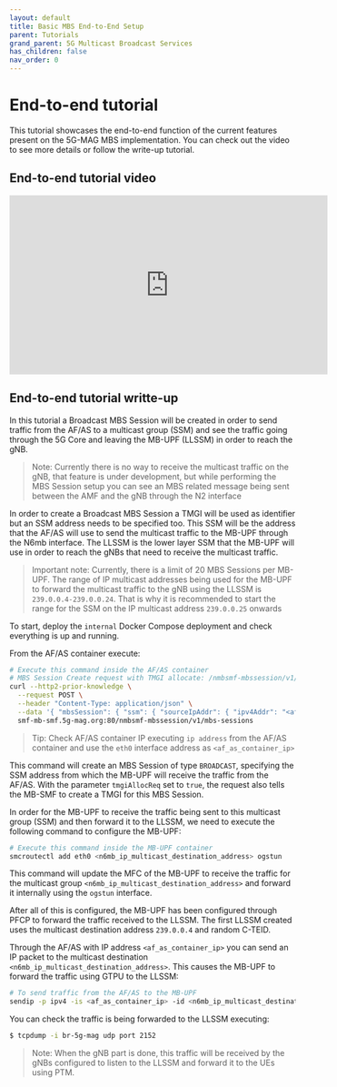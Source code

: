 ```yaml
---
layout: default
title: Basic MBS End-to-End Setup
parent: Tutorials
grand_parent: 5G Multicast Broadcast Services
has_children: false
nav_order: 0
---
```


# End-to-end tutorial

This tutorial showcases the end-to-end function of the current features present on the 5G-MAG MBS implementation. You can check out the video to see more details or follow the write-up tutorial.

## End-to-end tutorial video

<iframe width="560" height="315" src="https://www.youtube.com/embed/lJh2F0xXxpE?si=qtvABXQwNoHkaveH" title="YouTube video player" frameborder="0" allow="accelerometer; autoplay; clipboard-write; encrypted-media; gyroscope; picture-in-picture; web-share" referrerpolicy="strict-origin-when-cross-origin" allowfullscreen></iframe>

## End-to-end tutorial writte-up

In this tutorial a Broadcast MBS Session will be created in order to send traffic from the AF/AS to a multicast group (SSM) and see the traffic going through the 5G Core and leaving the MB-UPF (LLSSM) in order to reach the gNB.

> Note: Currently there is no way to receive the multicast traffic on the gNB, that feature is under development, but while performing the MBS Session setup you can see an MBS related message being sent between the AMF and the gNB through the N2 interface

In order to create a Broadcast MBS Session a TMGI will be used as identifier but an SSM address needs to be specified too. This SSM will be the address that the AF/AS will use to send the multicast traffic to the MB-UPF through the N6mb interface. The LLSSM is the lower layer SSM that the MB-UPF will use in order to reach the gNBs that need to receive the multicast traffic.

> Important note: Currently, there is a limit of 20 MBS Sessions per MB-UPF. The range of IP multicast addresses being used for the MB-UPF to forward the multicast traffic to the gNB using the LLSSM is `239.0.0.4-239.0.0.24`. That is why it is recommended to start the range for the SSM on the IP multicast address `239.0.0.25` onwards

To start, deploy the `internal` Docker Compose deployment and check everything is up and running.

From the AF/AS container execute:

```bash
# Execute this command inside the AF/AS container
# MBS Session Create request with TMGI allocate: /nmbsmf-mbssession/v1/mbs-sessions with multicast source
curl --http2-prior-knowledge \
  --request POST \
  --header "Content-Type: application/json" \
  --data '{ "mbsSession": { "ssm": { "sourceIpAddr": { "ipv4Addr": "<af_as_container_ip>" }, "destIpAddr": { "ipv4Addr": "<n6mb_ip_multicast_destination_address>" } },"tmgiAllocReq": true, "serviceType":"BROADCAST" } }' \
  smf-mb-smf.5g-mag.org:80/nmbsmf-mbssession/v1/mbs-sessions
```

> Tip: Check AF/AS container IP executing `ip address` from the AF/AS container and use the `eth0` interface address as `<af_as_container_ip>`

This command will create an MBS Session of type `BROADCAST`, specifying the SSM address from which the MB-UPF will receive the traffic from the AF/AS. With the parameter `tmgiAllocReq` set to `true`, the request also tells the MB-SMF to create a TMGI for this MBS Session.

In order for the MB-UPF to receive the traffic being sent to this multicast group (SSM) and then forward it to the LLSSM, we need to execute the following command to configure the MB-UPF:

```bash
# Execute this command inside the MB-UPF container
smcroutectl add eth0 <n6mb_ip_multicast_destination_address> ogstun
```

This command will update the MFC of the MB-UPF to receive the traffic for the multicast group `<n6mb_ip_multicast_destination_address>` and forward it internally using the `ogstun` interface.

After all of this is configured, the MB-UPF has been configured through PFCP to forward the traffic received to the LLSSM. The first LLSSM created uses the multicast destination address `239.0.0.4` and random C-TEID.

Through the AF/AS with IP address `<af_as_container_ip>` you can send an IP packet to the multicast destination `<n6mb_ip_multicast_destination_address>`. This causes the MB-UPF to forward the traffic using GTPU to the LLSSM:

```bash
# To send traffic from the AF/AS to the MB-UPF
sendip -p ipv4 -is <af_as_container_ip> -id <n6mb_ip_multicast_destination_address> upf-mb-upf.5g-mag.org
```

You can check the traffic is being forwarded to the LLSSM executing:

```bash
$ tcpdump -i br-5g-mag udp port 2152
```

> Note: When the gNB part is done, this traffic will be received by the gNBs configured to listen to the LLSSM and forward it to the UEs using PTM.
